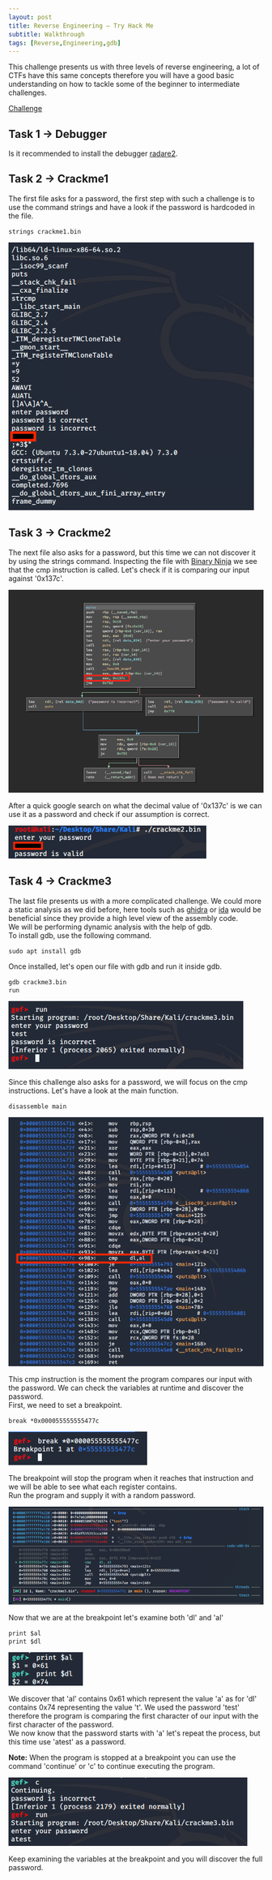 ```yaml
---
layout: post
title: Reverse Engineering – Try Hack Me
subtitle: Walkthrough
tags: [Reverse,Engineering,gdb]
---
```


This challenge presents us with three levels of reverse engineering, a lot of CTFs have this same concepts therefore you will have a good basic understanding on how to tackle some of the beginner to intermediate challenges.


[Challenge](https://tryhackme.com/room/reverseengineering)  

## Task 1 -> Debugger

Is it recommended to install the debugger [radare2](https://github.com/radare/radare2).


## Task 2 -> Crackme1

The first file asks for a password, the first step with such a challenge is to use the command strings and have a look if the password is hardcoded in the file.

~~~
strings crackme1.bin
~~~

![string](/img/2020-05-09-Reverse/strings.png)

## Task 3 -> Crackme2

The next file also asks for a password, but this time we can not discover it by using the strings command. Inspecting the file with [Binary Ninja](https://binary.ninja) we see that the cmp instruction is called. Let's check if it is comparing our input against '0x137c'. 

![bin](/img/2020-05-09-Reverse/binNinja.png)

After a quick google search on what the decimal value of '0x137c' is we can use it as a password and check if our assumption is correct.

![pass2](/img/2020-05-09-Reverse/pass2.png)

## Task 4 -> Crackme3

The last file presents us with a more complicated challenge. We could more a static analysis as we did before, here tools such as [ghidra](https://github.com/NationalSecurityAgency/ghidra) or [ida](https://www.hex-rays.com/products/ida/) would be beneficial since they provide a high level view of the assembly code.  
We will be performing dynamic analysis with the help of gdb.  
To install gdb, use the following command.

~~~
sudo apt install gdb
~~~

Once installed, let's open our file with gdb and run it inside gdb.

~~~
gdb crackme3.bin
run
~~~

![test](/img/2020-05-09-Reverse/test.png)

Since this challenge also asks for a password, we will focus on the cmp instructions.
Let's have a look at the main function.

~~~
disassemble main
~~~

![gdb1](/img/2020-05-09-Reverse/gdb1.png)

This cmp instruction is the moment the program compares our input with the password. We can check the variables at runtime and discover the password.  
First, we need to set a breakpoint.

~~~
break *0x000055555555477c
~~~

![break](/img/2020-05-09-Reverse/break.png)

The breakpoint will stop the program when it reaches that instruction and we will be able to see what each register contains.  
Run the program and supply it with a random password.

![gdb2](/img/2020-05-09-Reverse/gdb2.png)

Now that we are at the breakpoint let's examine both 'dl' and 'al'

~~~
print $al
print $dl
~~~

![gdb3](/img/2020-05-09-Reverse/gdb3.png)

We discover that 'al' contains 0x61 which represent the value 'a' as for 'dl' contains 0x74 representing the value 't'. We used the password 'test' therefore the program is comparing the first character of our input with the first character of the password.  
We now know that the password starts with 'a' let's repeat the process, but this time use 'atest' as a password.

**Note:** When the program is stopped at a breakpoint you can use the command 'continue' or 'c' to continue executing the program.

![test2](/img/2020-05-09-Reverse/test2.png)

Keep examining the variables at the breakpoint and you will discover the full password.
